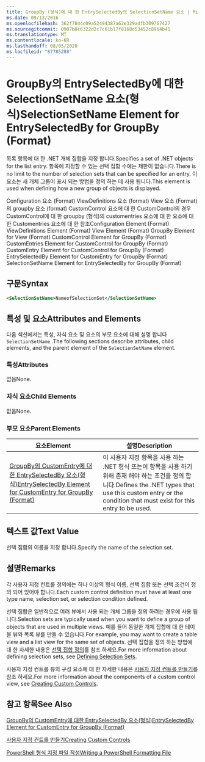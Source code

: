 ```yaml
---
title: GroupBy (형식)에 대 한 EntrySelectedBy의 SelectionSetName 요소 | Microsoft Docs
ms.date: 09/13/2016
ms.openlocfilehash: 362f7844c09a52494387a62e329adfb309767427
ms.sourcegitcommit: 0907b8c6322d2c7c61b17f8168d53452c8964b41
ms.translationtype: MT
ms.contentlocale: ko-KR
ms.lasthandoff: 08/05/2020
ms.locfileid: "87785288"
---
```

# <a name="selectionsetname-element-for-entryselectedby-for-groupby-format"></a><span data-ttu-id="bf277-102">GroupBy의 EntrySelectedBy에 대한 SelectionSetName 요소(형식)</span><span class="sxs-lookup"><span data-stu-id="bf277-102">SelectionSetName Element for EntrySelectedBy for GroupBy (Format)</span></span>

<span data-ttu-id="bf277-103">목록 항목에 대 한 .NET 개체 집합을 지정 합니다.</span><span class="sxs-lookup"><span data-stu-id="bf277-103">Specifies a set of .NET objects for the list entry.</span></span> <span data-ttu-id="bf277-104">항목에 지정할 수 있는 선택 집합 수에는 제한이 없습니다.</span><span class="sxs-lookup"><span data-stu-id="bf277-104">There is no limit to the number of selection sets that can be specified for an entry.</span></span> <span data-ttu-id="bf277-105">이 요소는 새 개체 그룹이 표시 되는 방법을 정의 하는 데 사용 됩니다.</span><span class="sxs-lookup"><span data-stu-id="bf277-105">This element is used when defining how a new group of objects is displayed.</span></span>

<span data-ttu-id="bf277-106">Configuration 요소 (Format) ViewDefinitions 요소 (format) View 요소 (Format)의 groupby 요소 (format) CustomControl 요소에 대 한 CustomControl의 경우 CustomControl에 대 한 groupby (형식)의 customentries 요소에 대 한 요소에 대 한 Customentries 요소에 대 한 참조</span><span class="sxs-lookup"><span data-stu-id="bf277-106">Configuration Element (Format) ViewDefinitions Element (Format) View Element (Format) GroupBy Element for View (Format) CustomControl Element for GroupBy (Format) CustomEntries Element for CustomControl for GroupBy (Format) CustomEntry Element for CustomControl for GroupBy (Format) EntrySelectedBy Element for CustomEntry for GroupBy (Format) SelectionSetName Element for EntrySelectedBy for GroupBy (Format)</span></span>

## <a name="syntax"></a><span data-ttu-id="bf277-107">구문</span><span class="sxs-lookup"><span data-stu-id="bf277-107">Syntax</span></span>

```xml
<SelectionSetName>NameofSelectionSet</SelectionSetName>
```

## <a name="attributes-and-elements"></a><span data-ttu-id="bf277-108">특성 및 요소</span><span class="sxs-lookup"><span data-stu-id="bf277-108">Attributes and Elements</span></span>

<span data-ttu-id="bf277-109">다음 섹션에서는 특성, 자식 요소 및 요소의 부모 요소에 대해 설명 합니다 `SelectionSetName` .</span><span class="sxs-lookup"><span data-stu-id="bf277-109">The following sections describe attributes, child elements, and the parent element of the `SelectionSetName` element.</span></span>

### <a name="attributes"></a><span data-ttu-id="bf277-110">특성</span><span class="sxs-lookup"><span data-stu-id="bf277-110">Attributes</span></span>

<span data-ttu-id="bf277-111">없음</span><span class="sxs-lookup"><span data-stu-id="bf277-111">None.</span></span>

### <a name="child-elements"></a><span data-ttu-id="bf277-112">자식 요소</span><span class="sxs-lookup"><span data-stu-id="bf277-112">Child Elements</span></span>

<span data-ttu-id="bf277-113">없음</span><span class="sxs-lookup"><span data-stu-id="bf277-113">None.</span></span>

### <a name="parent-elements"></a><span data-ttu-id="bf277-114">부모 요소</span><span class="sxs-lookup"><span data-stu-id="bf277-114">Parent Elements</span></span>

|<span data-ttu-id="bf277-115">요소</span><span class="sxs-lookup"><span data-stu-id="bf277-115">Element</span></span>|<span data-ttu-id="bf277-116">설명</span><span class="sxs-lookup"><span data-stu-id="bf277-116">Description</span></span>|
|-------------|-----------------|
|[<span data-ttu-id="bf277-117">GroupBy의 CustomEntry에 대한 EntrySelectedBy 요소(형식)</span><span class="sxs-lookup"><span data-stu-id="bf277-117">EntrySelectedBy Element for CustomEntry for GroupBy (Format)</span></span>](./entryselectedby-element-for-customentry-for-groupby-format.md)|<span data-ttu-id="bf277-118">이 사용자 지정 항목을 사용 하는 .NET 형식 또는이 항목을 사용 하기 위해 존재 해야 하는 조건을 정의 합니다.</span><span class="sxs-lookup"><span data-stu-id="bf277-118">Defines the .NET types that use this custom entry or the condition that must exist for this entry to be used.</span></span>|

## <a name="text-value"></a><span data-ttu-id="bf277-119">텍스트 값</span><span class="sxs-lookup"><span data-stu-id="bf277-119">Text Value</span></span>

<span data-ttu-id="bf277-120">선택 집합의 이름을 지정 합니다.</span><span class="sxs-lookup"><span data-stu-id="bf277-120">Specify the name of the selection set.</span></span>

## <a name="remarks"></a><span data-ttu-id="bf277-121">설명</span><span class="sxs-lookup"><span data-stu-id="bf277-121">Remarks</span></span>

<span data-ttu-id="bf277-122">각 사용자 지정 컨트롤 정의에는 하나 이상의 형식 이름, 선택 집합 또는 선택 조건이 정의 되어 있어야 합니다.</span><span class="sxs-lookup"><span data-stu-id="bf277-122">Each custom control definition must have at least one type name, selection set, or selection condition defined.</span></span>

<span data-ttu-id="bf277-123">선택 집합은 일반적으로 여러 뷰에서 사용 되는 개체 그룹을 정의 하려는 경우에 사용 됩니다.</span><span class="sxs-lookup"><span data-stu-id="bf277-123">Selection sets are typically used when you want to define a group of objects that are used in multiple views.</span></span> <span data-ttu-id="bf277-124">예를 들어 동일한 개체 집합에 대 한 테이블 뷰와 목록 뷰를 만들 수 있습니다.</span><span class="sxs-lookup"><span data-stu-id="bf277-124">For example, you may want to create a table view and a list view for the same set of objects.</span></span> <span data-ttu-id="bf277-125">선택 집합을 정의 하는 방법에 대 한 자세한 내용은 [선택 집합 정의](./defining-selection-sets.md)를 참조 하세요.</span><span class="sxs-lookup"><span data-stu-id="bf277-125">For more information about defining selection sets, see [Defining Selection Sets](./defining-selection-sets.md).</span></span>

<span data-ttu-id="bf277-126">사용자 지정 컨트롤 뷰의 구성 요소에 대 한 자세한 내용은 [사용자 지정 컨트롤 만들기](./creating-custom-controls.md)를 참조 하세요.</span><span class="sxs-lookup"><span data-stu-id="bf277-126">For more information about the components of a custom control view, see [Creating Custom Controls](./creating-custom-controls.md).</span></span>

## <a name="see-also"></a><span data-ttu-id="bf277-127">참고 항목</span><span class="sxs-lookup"><span data-stu-id="bf277-127">See Also</span></span>

[<span data-ttu-id="bf277-128">GroupBy의 CustomEntry에 대한 EntrySelectedBy 요소(형식)</span><span class="sxs-lookup"><span data-stu-id="bf277-128">EntrySelectedBy Element for CustomEntry for GroupBy (Format)</span></span>](./entryselectedby-element-for-customentry-for-groupby-format.md)

[<span data-ttu-id="bf277-129">사용자 지정 컨트롤 만들기</span><span class="sxs-lookup"><span data-stu-id="bf277-129">Creating Custom Controls</span></span>](./creating-custom-controls.md)

[<span data-ttu-id="bf277-130">PowerShell 형식 지정 파일 작성</span><span class="sxs-lookup"><span data-stu-id="bf277-130">Writing a PowerShell Formatting File</span></span>](./writing-a-powershell-formatting-file.md)
